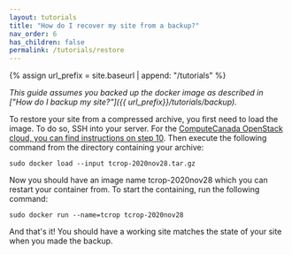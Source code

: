 ```yaml
---
layout: tutorials
title: "How do I recover my site from a backup?"
nav_order: 6
has_children: false
permalink: /tutorials/restore
---
```

{% assign url_prefix = site.baseurl | append: "/tutorials" %}

*This guide assumes you backed up the docker image as described in ["How do I backup my site?"]({{ url_prefix}}/tutorials/backup).*

To restore your site from a compressed archive, you first need to load the image. To do so, SSH into your server. For the [ComputeCanada OpenStack cloud, you can find instructions on step 10]({{url_prefix}}/create-site/compute-canada.html). Then execute the following command from the directory containing your archive:

```
sudo docker load --input tcrop-2020nov28.tar.gz
```

Now you should have an image name tcrop-2020nov28 which you can restart your container from. To start the containing, run the following command:

```
sudo docker run --name=tcrop tcrop-2020nov28
```

And that's it! You should have a working site matches the state of your site when you made the backup.
